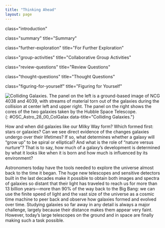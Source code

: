 ```yaml
---
title: "Thinking Ahead"
layout: page
---
```



<cnx-pi data-type="cnx.flag.introduction"> class="introduction" </cnx-pi>

<cnx-pi data-type="cnx.eoc">class="summary" title="Summary"</cnx-pi>

<cnx-pi data-type="cnx.eoc">class="further-exploration" title="For Further Exploration"</cnx-pi>

<cnx-pi data-type="cnx.eoc">class="group-activities" title="Collaborative Group Activities"</cnx-pi>

<cnx-pi data-type="cnx.eoc">class="review-questions" title="Review Questions"</cnx-pi>

<cnx-pi data-type="cnx.eoc">class="thought-questions" title="Thought Questions"</cnx-pi>

<cnx-pi data-type="cnx.eoc">class="figuring-for-yourself" title="Figuring for Yourself"</cnx-pi>

 ![Colliding Galaxies. The panel on the left is a ground-based image of NCG 4038 and 4039, with streams of material torn out of the galaxies during the collision at center left and upper right. The panel on the right shows the cores of the two galaxies taken by the Hubble Space Telescope.](../resources/OSC_Astro_28_00_ColGalax.jpg "Collisions and mergers of galaxies strongly influence their evolution. On the left is a ground-based image of two colliding galaxies (NCG 4038 and 4039), sometimes nicknamed the Antennae galaxies. The long, luminous tails are material torn out of the galaxies by tidal forces during the collision. The right image shows the inner regions of these two galaxies, as taken by the Hubble Space Telescope. The cores of the twin galaxies are the orange blobs to the lower left and upper right of the center of the image. Note the dark lanes of dust crossing in front of the bright regions. The bright pink and blue star clusters are the result of a burst of star formation stimulated by the collision. (credit left: modification of work by Bob and Bill Twardy/Adam Block/NOAO/AURA/NSF; credit right: modification of work by NASA, ESA, and the Hubble Heritage Team (STScI/AURA)-ESA/Hubble Collaboration)"){: #OSC_Astro_28_00_ColGalax data-title="Colliding Galaxies."}

How and when did galaxies like our Milky Way form? Which formed first: stars or galaxies? Can we see direct evidence of the changes galaxies undergo over their lifetimes? If so, what determines whether a galaxy will “grow up” to be spiral or elliptical? And what is the role of “nature versus nurture”? That is to say, how much of a galaxy’s development is determined by what it looks like when it is born and how much is influenced by its environment?

Astronomers today have the tools needed to explore the universe almost back to the time it began. The huge new telescopes and sensitive detectors built in the last decades make it possible to obtain both images and spectra of galaxies so distant that their light has traveled to reach us for more than 13 billion years—more than 90% of the way back to the Big Bang: we can use the finite speed of light and the vast size of the universe as a cosmic time machine to peer back and observe how galaxies formed and evolved over time. Studying galaxies so far away in any detail is always a major challenge, largely because their distance makes them appear very faint. However, today’s large telescopes on the ground and in space are finally making such a task possible.

